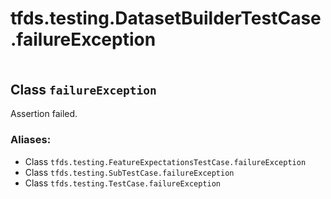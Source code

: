 <div itemscope itemtype="http://developers.google.com/ReferenceObject">
<meta itemprop="name" content="tfds.testing.DatasetBuilderTestCase.failureException" />
<meta itemprop="path" content="Stable" />
</div>

# tfds.testing.DatasetBuilderTestCase.failureException

<table class="tfo-notebook-buttons tfo-api" align="left">
</table>

## Class `failureException`

Assertion failed.

### Aliases:

*   Class `tfds.testing.FeatureExpectationsTestCase.failureException`
*   Class `tfds.testing.SubTestCase.failureException`
*   Class `tfds.testing.TestCase.failureException`

<!-- Placeholder for "Used in" -->


